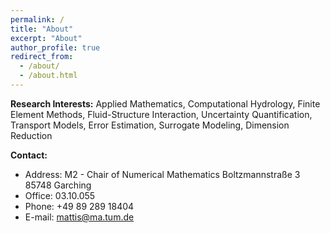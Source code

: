 ```yaml
---
permalink: /
title: "About"
excerpt: "About"
author_profile: true
redirect_from: 
  - /about/
  - /about.html
---
```


**Research Interests:**
Applied Mathematics, Computational Hydrology, Finite Element Methods, Fluid-Structure Interaction, Uncertainty Quantification, Transport Models, Error Estimation, Surrogate Modeling, Dimension Reduction
	
**Contact:**

* Address: 
M2 - Chair of Numerical Mathematics	
Boltzmannstraße 3	
85748 Garching 
* Office: 03.10.055	
* Phone: +49 89 289 18404	
* E-mail: mattis@ma.tum.de